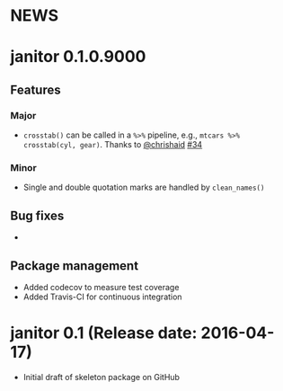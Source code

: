 NEWS
====


# janitor 0.1.0.9000

## Features

### Major
* `crosstab()` can be called in a `%>%` pipeline, e.g., `mtcars %>% crosstab(cyl, gear)`.  Thanks to [@chrishaid](https://github.com/chrishaid) [#34](https://github.com/sfirke/janitor/pull/34)

### Minor

* Single and double quotation marks are handled by `clean_names()`

## Bug fixes

*

## Package management

* Added codecov to measure test coverage
* Added Travis-CI for continuous integration

# janitor 0.1 (Release date: 2016-04-17)

* Initial draft of skeleton package on GitHub
